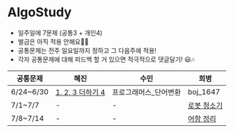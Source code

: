 # AlgoStudy

- 일주일에 7문제 (공통3 + 개인4)
- 벌금은 아직 적용 안해요😵‍💫
- 공통문제는 전주 일요일까지 정하고 그 다음주에 적용!
- 각자 공통문제에 대해 피드백 할 거 있으면 적극적으로 댓글달기! 😃🎶

|공통문제|혜진|수민|희병|
|------|---|---|---|
|6/24~6/30|[1, 2, 3 더하기 4](https://www.acmicpc.net/problem/15989)|프로그래머스_단어변환|boj_1647|
|7/1~7/7|-|-|[로봇 청소기](https://www.acmicpc.net/problem/4991)|
|7/8~7/14|-|-|[어항 정리](https://www.acmicpc.net/problem/23291)|
